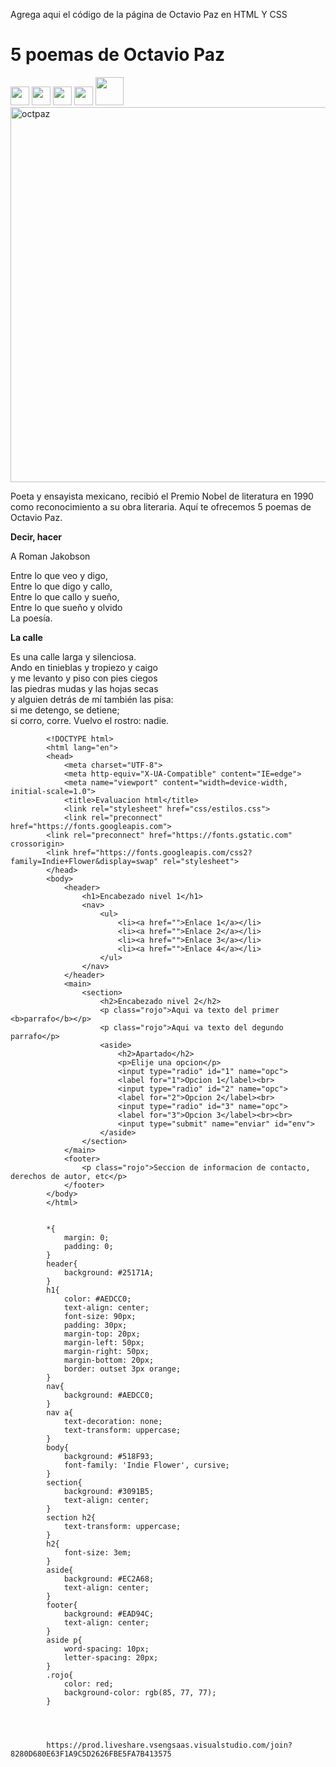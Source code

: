 Agrega aqui el código de la página de Octavio Paz en HTML Y CSS

<!DOCTYPE html>
<html lang="en">
<head>
    <meta charset="UTF-8">
    <meta http-equiv="X-UA-Compatible" content="IE=edge">
    <meta name="viewport" content="width=device-width, initial-scale=1.0">
    <title>Poemas Octavio Paz</title>
</head>
<body>
    <h1>5 poemas de Octavio Paz</h1>
    <a href="https://web.whatsapp.com/" target="_blank"><img src="ws.png" width="30" alt=""></a>
    <a href="https://www.facebook.com/" target="_blank"><img src="fb.png" width="30" alt=""></a>
    <a href="https://www.google.com/intl/es-419/gmail/about/" target="_blank"><img src="correo.png" width="30" alt=""></a>
    <a href="https://twitter.com/?lang=es" target="_blank"><img src="twitter.png" width="30" alt=""></a>
    <img src="mas.png" width="45" alt=""><br>
    <img src="octavio paz.jpg" width="600" alt="octpaz">
    <p>Poeta y ensayista mexicano, recibió el Premio Nobel de literatura en 1990 <br> como reconocimiento a su obra literaria. Aquí te ofrecemos 5 poemas de <br> Octavio Paz.</p>
    <p><b>Decir, hacer</b></p>
    <p>A Roman Jakobson</p>
    <p>Entre lo que veo y digo, <br>
        Entre lo que digo y callo,<br>
        Entre lo que callo y sueño,<br>
        Entre lo que sueño y olvido <br>
        La poesía.</p>
        <p><b>La calle</b></p>
        <p>Es una calle larga y silenciosa. <br>
            Ando en tinieblas y tropiezo y caigo <br>
            y me levanto y piso con pies ciegos <br>
            las piedras mudas y las hojas secas <br>
            y alguien detrás de mí también las pisa: <br>
            si me detengo, se detiene; <br>
            si corro, corre. Vuelvo el rostro: nadie.</p>
</body>
</html>


            <!DOCTYPE html>
            <html lang="en">
            <head>
                <meta charset="UTF-8">
                <meta http-equiv="X-UA-Compatible" content="IE=edge">
                <meta name="viewport" content="width=device-width, initial-scale=1.0">
                <title>Evaluacion html</title>
                <link rel="stylesheet" href="css/estilos.css">
                <link rel="preconnect" href="https://fonts.googleapis.com">
            <link rel="preconnect" href="https://fonts.gstatic.com" crossorigin>
            <link href="https://fonts.googleapis.com/css2?family=Indie+Flower&display=swap" rel="stylesheet">
            </head>
            <body>
                <header>
                    <h1>Encabezado nivel 1</h1>
                    <nav>
                        <ul>
                            <li><a href="">Enlace 1</a></li>
                            <li><a href="">Enlace 2</a></li>
                            <li><a href="">Enlace 3</a></li>
                            <li><a href="">Enlace 4</a></li>
                        </ul>
                    </nav>
                </header>
                <main>
                    <section>
                        <h2>Encabezado nivel 2</h2>
                        <p class="rojo">Aqui va texto del primer <b>parrafo</b></p>
                        <p class="rojo">Aqui va texto del degundo parrafo</p>
                        <aside>
                            <h2>Apartado</h2>
                            <p>Elije una opcion</p>
                            <input type="radio" id="1" name="opc">
                            <label for="1">Opcion 1</label><br>
                            <input type="radio" id="2" name="opc">
                            <label for="2">Opcion 2</label><br>
                            <input type="radio" id="3" name="opc">
                            <label for="3">Opcion 3</label><br><br>
                            <input type="submit" name="enviar" id="env">
                        </aside>
                    </section>
                </main>
                <footer>
                    <p class="rojo">Seccion de informacion de contacto, derechos de autor, etc</p>
                </footer>
            </body>
            </html>


            *{
                margin: 0;
                padding: 0;
            }
            header{
                background: #25171A;
            }
            h1{
                color: #AEDCC0;
                text-align: center;
                font-size: 90px;
                padding: 30px;
                margin-top: 20px;
                margin-left: 50px;
                margin-right: 50px;
                margin-bottom: 20px;
                border: outset 3px orange;
            }
            nav{
                background: #AEDCC0;
            }
            nav a{
                text-decoration: none;
                text-transform: uppercase;
            }
            body{
                background: #518F93;
                font-family: 'Indie Flower', cursive;
            }
            section{
                background: #3091B5;
                text-align: center;
            }
            section h2{
                text-transform: uppercase;
            }
            h2{
                font-size: 3em;
            }
            aside{
                background: #EC2A68;
                text-align: center;
            }
            footer{
                background: #EAD94C;
                text-align: center;
            }
            aside p{
                word-spacing: 10px;
                letter-spacing: 20px;
            }
            .rojo{
                color: red;
                background-color: rgb(85, 77, 77);
            }
            
            
            
            
            https://prod.liveshare.vsengsaas.visualstudio.com/join?8280D680E63F1A9C5D2626FBE5FA7B413575
